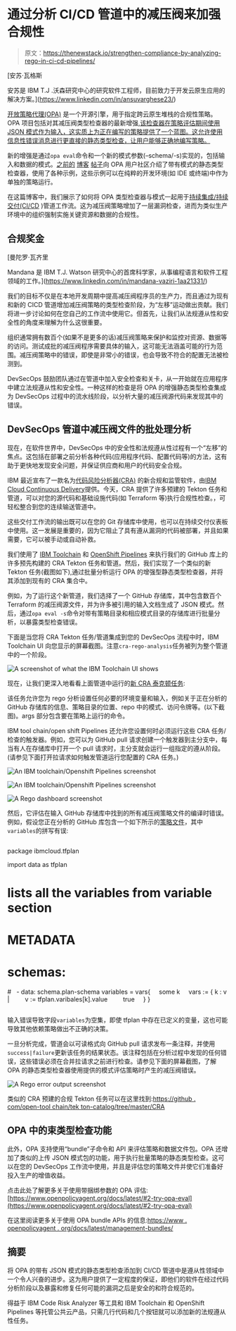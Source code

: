 # 通过分析 CI/CD 管道中的减压阀来加强合规性

> 原文：<https://thenewstack.io/strengthen-compliance-by-analyzing-rego-in-ci-cd-pipelines/>

[](https://www.linkedin.com/in/ansuvarghese23/)

 [安苏·瓦格斯

安苏是 IBM T.J .沃森研究中心的研究软件工程师，目前致力于开发云原生应用的解决方案。](https://www.linkedin.com/in/ansuvarghese23/) [](https://www.linkedin.com/in/ansuvarghese23/)

[开放策略代理(OPA)](https://www.openpolicyagent.org/) 是一个开源引擎，用于指定跨云原生堆栈的合规性策略。OPA 项目包括对其减压阀类型检查器的最新增强[,该检查器在策略评估期间使用 JSON 模式作为输入，这实质上为正在编写的策略提供了一个蓝图。这允许使用信息性错误消息进行更直接的静态类型检查，让用户能够正确地编写策略。](https://github.com/open-policy-agent/opa/blob/main/CHANGELOG.md#0280)

新的增强是通过`opa eval`命令和一个新的模式参数(–schema/-s)实现的，包括输入和数据的模式。[之前的](https://blog.openpolicyagent.org/enhanced-type-checking-for-opa-with-json-schema-annotations-826acb0f575) [博客](https://blog.openpolicyagent.org/type-checking-your-rego-policies-with-json-schema-in-opa-5f7ac4c8a958) [帖子](https://thenewstack.io/json-schema-keywords-allof-and-anyof-in-opa-type-checker/)向 OPA 用户社区介绍了带有模式的静态类型检查器，使用了各种示例，这些示例可以在纯粹的开发环境(如 IDE 或终端)中作为单独的策略运行。

在这篇博客中，我们展示了如何将 OPA 类型检查器与模式一起用于[持续集成/持续交付(CI/CD](https://www.redhat.com/en/topics/devops/what-is-ci-cd) )管道工作流。这为减压阀策略增加了一层漏洞检查，进而为类似生产环境中的组织强制实施关键资源和数据的合规性。

## 合规奖金

 [曼陀罗·瓦齐里

Mandana 是 IBM T.J. Watson 研究中心的首席科学家，从事编程语言和软件工程领域的工作。](https://www.linkedin.com/in/mandana-vaziri-1aa21331/) 

我们的目标不仅是在本地开发周期中提高减压阀程序员的生产力，而且通过为现有和新的 CICD 管道增加减压阀策略的类型检查阶段，为“左移”运动做出贡献。我们将进一步讨论如何在您自己的工作流中使用它。但首先，让我们从法规遵从性和安全性的角度来理解为什么这很重要。

组织通常拥有数百个(如果不是更多的话)减压阀策略来保护和监控对资源、数据等的访问。测试成批的减压阀程序需要具体的输入，这可能无法涵盖可能的行为范围。减压阀策略中的错误，即使是非常小的错误，也会导致不符合的配置无法被检测到。

DevSecOps 鼓励团队通过在管道中加入安全检查和关卡，从一开始就在应用程序中建立法规遵从性和安全性。一种这样的检查是将 OPA 的增强静态类型检查集成为 DevSecOps 过程中的流水线阶段，以分析大量的减压阀源代码来发现其中的错误。

## DevSecOps 管道中减压阀文件的批处理分析

现在，在软件世界中，DevSecOps 中的安全性和法规遵从性过程有一个“左移”的焦点。这包括在部署之前分析各种代码(应用程序代码、配置代码等)的方法，这有助于更快地发现安全问题，并保证供应商和用户的代码安全合规。

IBM 最近宣布了一款名为[代码风险分析器(CRA)](https://www.ibm.com/cloud/blog/announcements/find-source-code-vulnerabilities-with-code-risk-analyzer) 的新合规和监管软件，由[IBM Cloud Continuous Delivery](https://cloud.ibm.com/catalog/services/continuous-delivery?cm_sp=ibmdev-_-developer-blogs-_-cloudreg)提供。今天，CRA 提供了许多预建的 Tekton 任务和管道，可以对您的源代码和基础设施代码(如 Terraform 等)执行合规性检查。，可轻松整合到您的连续输送管道中。

这些交付工作流的输出既可以在您的 Git 存储库中使用，也可以在持续交付仪表板中使用。这一发展是重要的，因为它阻止了具有遵从漏洞的代码被部署，并且如果需要，它可以被手动或自动补救。

我们使用了 [IBM Toolchain](https://www.ibm.com/cloud/continuous-delivery) 和 [OpenShift Pipelines](https://cloud.redhat.com/learn/topics/ci-cd) 来执行我们的 GitHub 库上的许多预先构建的 CRA Tekton 任务和管道。然后，我们实现了一个类似的新 Tekton 任务(截图如下),通过批量分析运行 OPA 的增强型静态类型检查器，并将其添加到现有的 CRA 集合中。

例如，为了运行这个新管道，我们选择了一个 GitHub 存储库，其中包含数百个 Terraform 的减压阀源文件，并为许多被引用的输入文档生成了 JSON 模式。然后，通过`opa eval -s`命令对带有策略目录和相应模式目录的存储库进行批量分析，以暴露类型检查错误。

下面是当您将 CRA Tekton 任务/管道集成到您的 DevSecOps 流程中时，IBM Toolchain UI 向您显示的屏幕截图。注意`cra-rego-analysis`任务被列为整个管道中的一个阶段。

![A screenshot of what the IBM Toolchain UI shows](img/fe3e5a6c0520fd2a681a613269120a5e.png)

现在，让我们更深入地看看上面管道中运行的[新 CRA 泰克顿任务](https://gist.github.com/aavarghese/be5f365b68a33bab6455d0e57b8d51af):

该任务允许您为 rego 分析设置任何必要的环境变量和输入，例如关于正在分析的 GitHub 存储库的信息、策略目录的位置、repo 中的模式、访问令牌等。(以下截图)。args 部分包含要在策略上运行的命令。

IBM tool chain/open shift Pipelines 还允许您设置何时必须运行这些 CRA 任务/检查的触发器。例如，您可以为 GitHub pull 请求创建一个触发器到主分支中，每当有人在存储库中打开一个 pull 请求时，主分支就会运行一组指定的遵从阶段。(请参见下面打开拉请求如何触发管道运行您配置的 CRA 任务。)

![An IBM toolchain/Openshift Pipelines screenshot](img/9642203365a309ff26ce25fc7b99cb30.png)

![An IBM toolchain/Openshift Pipelines screenshot](img/dfc5f005439e663e5f089aafadf8ab71.png)

![A Rego dashboard screenshot](img/d19ab767d6ff5003f7f71c499e169745.png)

然后，它评估在输入 GitHub 存储库中找到的所有减压阀策略文件的编译时错误。例如，假设您正在分析的 GitHub 库包含一个如下所示的[策略文件](https://gist.github.com/aavarghese/b6c13fd57b99411ae7ef7083536b0b04)，其中`variables`的拼写有误:

```
```
package ibmcloud.tfplan

import data as tfplan

# lists all the variables from variable section
# METADATA
# schemas: 
#   - data: schema.plan-schema
variables  =  vars{
    some  k
    vars  :=  {  k  :  v  |
        v  :=  tfplan.varibales[k].value
        true
    }
}
```

```

输入错误导致字段`variables`为空集，即使 tfplan 中存在已定义的变量，这也可能导致其他依赖策略做出不正确的决策。

一旦分析完成，管道会以可读格式向 GitHub pull 请求发布一条注释，并使用`success|failure`更新该任务的结果状态。该注释包括在分析过程中发现的任何错误，这些错误必须在合并拉请求之前进行检查。请参见下面的屏幕截图，了解 OPA 的静态类型检查器使用提供的模式评估策略时产生的减压阀错误。

![A Rego error output screenshot](img/13688f15be6f259511b8e7df774e988c.png)

类似的 CRA 预建的合规 Tekton 任务可以在这里找到:[https://github . com/open-tool chain/tek ton-catalog/tree/master/CRA](https://github.com/open-toolchain/tekton-catalog/tree/master/cra)

## OPA 中的束类型检查功能

此外，OPA 支持使用“bundle”子命令和 API 来评估策略和数据文件包。OPA 还增加了类似的上传 JSON 模式包的功能，用于执行批量策略的静态类型检查。这可以在您的 DevSecOps 工作流中使用，并且是评估您的策略文件并使它们准备好投入生产的增值收益。

点击此处了解更多关于使用带捆绑参数的 OPA 评估:[https://www.openpolicyagent.org/docs/latest/#2-try-opa-eval](https://www.openpolicyagent.org/docs/latest/#2-try-opa-eval)

在这里阅读更多关于使用 OPA bundle APIs 的信息:[https://www . openpolicyagent . org/docs/latest/management-bundles/](https://www.openpolicyagent.org/docs/latest/management-bundles/)

## 摘要

将 OPA 的带有 JSON 模式的静态类型检查添加到 CI/CD 管道中是遵从性领域中一个令人兴奋的进步。这为用户提供了一定程度的保证，即他们的软件在经过代码分析阶段以及暴露和修复任何可能的漏洞之后是安全的和符合规范的。

得益于 IBM Code Risk Analyzer 等工具和 IBM Toolchain 和 OpenShift Pipelines 等托管公共云产品，只需几行代码和几个按钮就可以添加新的法规遵从性任务。

<svg xmlns:xlink="http://www.w3.org/1999/xlink" viewBox="0 0 68 31" version="1.1"><title>Group</title> <desc>Created with Sketch.</desc></svg>